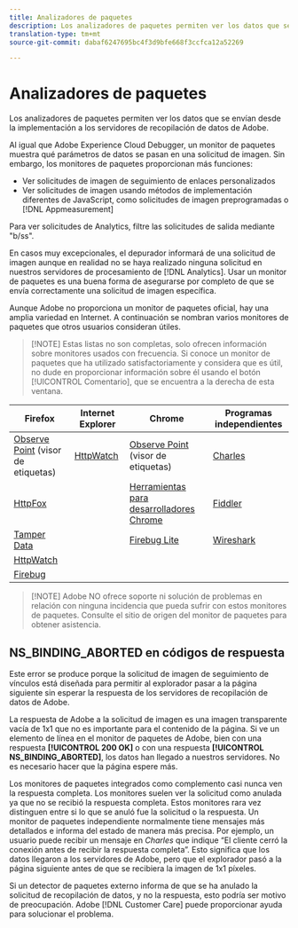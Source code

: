 ```yaml
---
title: Analizadores de paquetes
description: Los analizadores de paquetes permiten ver los datos que se envían desde la implementación a los servidores de recopilación de datos de Adobe.
translation-type: tm+mt
source-git-commit: dabaf6247695bc4f3d9bfe668f3ccfca12a52269

---
```



# Analizadores de paquetes

Los analizadores de paquetes permiten ver los datos que se envían desde la implementación a los servidores de recopilación de datos de Adobe.

Al igual que Adobe Experience Cloud Debugger, un monitor de paquetes muestra qué parámetros de datos se pasan en una solicitud de imagen. Sin embargo, los monitores de paquetes proporcionan más funciones:

* Ver solicitudes de imagen de seguimiento de enlaces personalizados
* Ver solicitudes de imagen usando métodos de implementación diferentes de JavaScript, como solicitudes de imagen preprogramadas o [!DNL Appmeasurement]

Para ver solicitudes de Analytics, filtre las solicitudes de salida mediante &quot;b/ss&quot;.

En casos muy excepcionales, el depurador informará de una solicitud de imagen aunque en realidad no se haya realizado ninguna solicitud en nuestros servidores de procesamiento de [!DNL Analytics]. Usar un monitor de paquetes es una buena forma de asegurarse por completo de que se envía correctamente una solicitud de imagen específica.

Aunque Adobe no proporciona un monitor de paquetes oficial, hay una amplia variedad en Internet. A continuación se nombran varios monitores de paquetes que otros usuarios consideran útiles.

>[!NOTE] Estas listas no son completas, solo ofrecen información sobre monitores usados con frecuencia. Si conoce un monitor de paquetes que ha utilizado satisfactoriamente y considera que es útil, no dude en proporcionar información sobre él usando el botón [!UICONTROL Comentario], que se encuentra a la derecha de esta ventana.

| Firefox | Internet Explorer | Chrome | Programas independientes |
|---|---|---|---|
| [Observe Point](https://www.observepoint.com/product#plugin) (visor de etiquetas) | [HttpWatch](https://www.httpwatch.com/) | [Observe Point](https://www.observepoint.com/product#plugin) (visor de etiquetas) | [Charles](https://www.charlesproxy.com/) |
| [HttpFox](https://addons.mozilla.org/en-US/firefox/addon/httpfox/) |  | [Herramientas para desarrolladores Chrome](https://code.google.com/chrome/devtools/docs/overview.html) | [Fiddler](https://www.fiddler2.com/fiddler2/) |
| [Tamper Data](https://addons.mozilla.org/en-us/firefox/addon/tamper-data/) |  | [Firebug Lite](https://chrome.google.com/webstore/detail/bmagokdooijbeehmkpknfglimnifench) | [Wireshark](https://www.wireshark.org/) |
| [HttpWatch](https://www.httpwatch.com/) |  |  |  |
| [Firebug](https://getfirebug.com/) |  |  |  |

>[!NOTE] Adobe NO ofrece soporte ni solución de problemas en relación con ninguna incidencia que pueda sufrir con estos monitores de paquetes. Consulte el sitio de origen del monitor de paquetes para obtener asistencia.

## NS_BINDING_ABORTED en códigos de respuesta

Este error se produce porque la solicitud de imagen de seguimiento de vínculos está diseñada para permitir al explorador pasar a la página siguiente sin esperar la respuesta de los servidores de recopilación de datos de Adobe.

La respuesta de Adobe a la solicitud de imagen es una imagen transparente vacía de 1x1 que no es importante para el contenido de la página. Si ve un elemento de línea en el monitor de paquetes de Adobe, bien con una respuesta **[!UICONTROL 200 OK]** o con una respuesta **[!UICONTROL NS_BINDING_ABORTED]**, los datos han llegado a nuestros servidores. No es necesario hacer que la página espere más.

Los monitores de paquetes integrados como complemento casi nunca ven la respuesta completa. Los monitores suelen ver la solicitud como anulada ya que no se recibió la respuesta completa. Estos monitores rara vez distinguen entre si lo que se anuló fue la solicitud o la respuesta. Un monitor de paquetes independiente normalmente tiene mensajes más detallados e informa del estado de manera más precisa. Por ejemplo, un usuario puede recibir un mensaje en *Charles* que indique “El cliente cerró la conexión antes de recibir la respuesta completa”. Esto significa que los datos llegaron a los servidores de Adobe, pero que el explorador pasó a la página siguiente antes de que se recibiera la imagen de 1x1 píxeles.

Si un detector de paquetes externo informa de que se ha anulado la solicitud de recopilación de datos, y no la respuesta, esto podría ser motivo de preocupación. Adobe [!DNL Customer Care] puede proporcionar ayuda para solucionar el problema.
